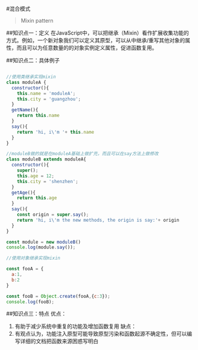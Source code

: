 #混合模式
> Mixin pattern

##知识点一：定义
在JavaScript中，可以把继承（Mixin）看作扩展收集功能的方式。例如，一个新对象我们可以定义其原型，可以从中继承/重写其他对象的属性，而且可以为任意数量的的对象实例定义属性，促进函数复用。

##知识点二：具体例子
```javascript

//使用类继承实现mixin
class moduleA {
  constructor(){
    this.name = 'moduleA';
    this.city = 'guangzhou';
  }
  getName(){
    return this.name
  }
  say(){
    return 'hi, i\'m '+ this.name
  }
}

//moduleB做的就是在moduleA基础上做扩充，而且可以在say方法上做修改
class moduleB extends moduleA{
  constructor(){
    super();    
    this.age = 12;
    this.city = 'shenzhen';
  }
  getAge(){
    return this.age
  }
  say(){
    const origin = super.say();
    return 'hi, i\'m the new methods, the origin is say:'+ origin
  }
}

const module = new moduleB()
console.log(module.say());

//使用对象继承实现mixin

const fooA = {
  a:1,
  b:2
}

const fooB = Object.create(fooA,{c:3});
console.log(fooB);
```
##知识点三：特点
优点：
1.  有助于减少系统中重复的功能及增加函数复用
缺点：
1.  有观点认为，功能注入原型可能导致原型污染和函数起源不确定性，但可以编写详细的文档把函数来源困惑写明白
